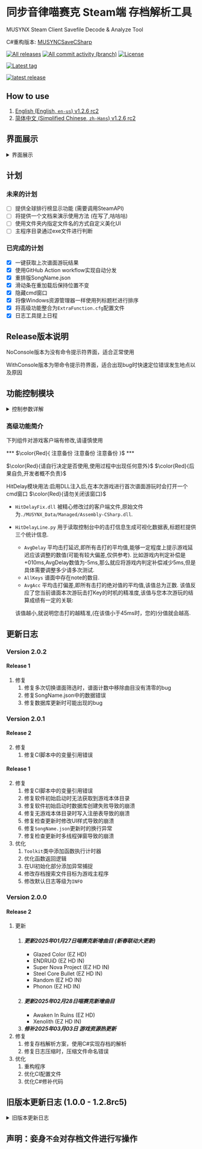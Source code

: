﻿# 同步音律喵赛克 Steam端 存档解析工具
MUSYNX Steam Client Savefile Decode & Analyze Tool

C#重构版本: [MUSYNCSaveCSharp](https://github.com/Ginsakura/MUSYNCSaveCSharp)

[down_svg]: https://img.shields.io/github/downloads/ginsakura/MUSYNCSave/total?label=All%20Downloads
[all_release]: https://github.com/Ginsakura/MUSYNCSave/releases
[commit_svg]: https://img.shields.io/github/commit-activity/t/ginsakura/MUSYNCSave?label=All%20Commits
[commit]: https://github.com/Ginsakura/MUSYNCSave/commits
[license_svg]: https://img.shields.io/github/license/ginsakura/MUSYNCSave?label=License
[![All releases][down_svg]][all_release]
[![All commit activity (branch)][commit_svg]][commit]
[![License][license_svg]](./LICENSE)

[latest_prerelease_svg]: https://img.shields.io/github/v/release/ginsakura/MUSYNCSave?display_name=release&label=Latest%20PreRelease&include_prereleases
[all_tags]: https://github.com/Ginsakura/MUSYNCSave/tags
[![Latest tag][latest_prerelease_svg]][all_tags]

[latest_release_svg]: https://img.shields.io/github/v/release/ginsakura/MUSYNCSave?display_name=release&label=Latest%20Release
[release]: https://github.com/Ginsakura/MUSYNCSave/releases/latest
[![latest release][latest_release_svg]][release]

## How to use

1. [English (English, `en-us`) v1.2.6 rc2](How_to_use.en.md)
2. [简体中文 (Simplified Chinese, `zh-Hans`) v1.2.6 rc2](How_to_use.zh.md)

## 界面展示

<details>
<summary>界面展示</summary>

![主页面](./ReadmeResources/main.png "主页面")
![score-diff页面](./ReadmeResources/score-diff.png "score-diff页面")
![HitDelay页面](./ReadmeResources/HitDelay.png "HitDelay页面")
![HitAnalyze-Pie&Bar页面](./ReadmeResources/HitAnalyze-Pie&Bar.png "HitAnalyze-Pie&Bar页面")
![HitAnalyze-Line页面](./ReadmeResources/HitAnalyze-Line.png "HitAnalyze-Line页面")
![AllHitAnalyze-Pie页面](./ReadmeResources/AllHitAnalyze.png "AllHitAnalyze页面")
![AvgAcc-SYNC.Rate回归分析页面](./ReadmeResources/AvgAcc-SYNC.Rate.png "AvgAcc-SYNC.Rate回归分析")

</details>

## 计划
### 未来的计划
- [ ] 提供全球排行榜显示功能 (需要调用SteamAPI)
- [ ] 将提供一个文档来演示使用方法 (在写了,咕咕咕)
- [ ] 使用文件夹内指定文件名的方式自定义美化UI
- [ ] 主程序目录通过exe文件进行判断
### 已完成的计划
- [x] 一键获取上次谱面游玩结果
- [x] 使用GitHub Action workflow实现自动分发
- [x] 重排版SongName.json
- [x] 滑动条在重加载后保持位置不变
- [x] 隐藏cmd窗口
- [x] 将像Windows资源管理器一样使用列标题栏进行排序
- [x] 将高级功能整合为`ExtraFunction.cfg`配置文件
- [x] 日志工具提上日程

## Release版本说明
NoConsole版本为没有命令提示符界面，适合正常使用

WithConsole版本为带命令提示符界面，适合出现bug时快速定位错误发生地点以及原因

## 功能控制模块
<details>
<summary>控制参数详解</summary>
<style>
  table { margin: 0 auto; }
</style>

于`./musync_data/ExtraFunction.cfg`文件中启用/禁用对应功能

|            配置项           |     默认值     | 值类型  |                                配置说明                                |
|-----------------------------|----------------|---------|------------------------------------------------------------------------|
| `Version`                   | `自动获取`     | string  |  |
| `LoggerFilter`              | 'INFO'         | string  |  |
| `Acc_Sync`                  | false          | boolean | 是否启用Acc-Synx图表                                                    |
| `CheckUpdate`               | false          | boolean | 是否启用自动检查更新                                                    |
| `DLLInjection`              | false          | boolean | 是否启用DLL注入以开启`高级功能`                                         |
| `SystemDPI`                 | `自动获取`     | string  | 读取系统DPI, 提供DPI窗体修正(未实现)                                    |
| `DonutChartinHitDelay`      | false          | boolean | 是否在单次游玩统计中显示击打延迟环形图                                  |
| `DonutChartinAllHitAnalyze` | false          | boolean | 是否在全局统计中显示击打延迟环形图                                      |
| `NarrowDelayInterval`       | true           | boolean | 是否在单次游玩统计中使用更狭窄的击打区间来计算平均偏移值(Delay)<br>[true=±45ms,false=±90ms]|
| `ConsoleAlpha`              | 75             | int     | 游戏控制台窗口的不透明度<br>(取值范围[0,100],100为完全不透明,不建议取值在30以下)|
| `ConsoleFont`               | '霞鹜文楷等宽' | string  | 游戏控制台窗口的字体                                                    |
| `ConsoleFontSize`           | 36             | int     | 游戏控制台窗口的字号                                                    |
| `MainExecPath`              | `自动获取`     | string  | 游戏主程序所在的路径                                                    |
| `ChangeConsoleStyle`        | false          | boolean | 是否启用自定义喵赛克游戏本体控制台窗口样式                              |
| `FramelessWindow`           | false          | boolean | 是否启用无边框窗口样式(未完成)                                          |
| `TransparentColor`          | '#FFFFFF'      | string<br>boolean | (仅限新样式)设置透明色<br>设置为false即为关闭透明色           |
| `DefaultKeys`               | false          | boolean | `高级功能`中默认`键数`参数 (true为4K, false为6K)                        |
| `DefaultDiffcute`           | 0              | int     | `高级功能`中默认`难度`参数 (0为Easy, 1为Hard, 2为Inferno)               |

</details>

### 高级功能简介
下列组件对游戏客户端有修改,请谨慎使用

*** $\color{Red}{ 注意备份 注意备份 注意备份 }$ ***

$\color{Red}{请自行决定是否使用,使用过程中出现任何意外}$
$\color{Red}{后果自负,开发者概不负责}$

HitDelay模块用法:启用DLL注入后,在本次游戏进行首次谱面游玩时会打开一个cmd窗口 $\color{Red}{请勿关闭该窗口}$

- `HitDelayFix.dll` 被精心修改过的客户端文件,原始文件为`./MUSYNX_Data/Managed/Assembly-CSharp.dll`.
- `HitDelayLine.py` 用于读取控制台中的击打信息生成可视化数据表,标题栏提供三个统计信息.
    - `AvgDelay` 平均击打延迟,即所有击打的平均值,能够一定程度上提示游戏延迟应该调整的数值(可能有较大偏差,仅供参考).
    比如游戏内判定补偿是+010ms,AvgDelay数值为-5ms,那么就应将游戏内判定补偿减少5ms,但是具体需要调整多少请多次测试.
    - `AllKeys` 谱面中存在note的数目.
    - `AvgAcc` 平均击打偏差,即所有击打的绝对值的平均值,该值总为正数.
    该值反应了您当前谱面本次游玩击打Key的时机的精准度,该值与您本次游玩的结算成绩有一定的关联:

    该值越小,就说明您击打的越精准,(在该值小于45ms时，您的)分值就会越高.

## 更新日志
<!--
### Version 
#### PreRelease 
1. 更新
    1. xxx
2. 修复
    1. xxx
3. 优化
    1. xxx
-->
### Version 2.0.2
#### Release 1
1. 修复
    1. 修复多次切换谱面筛选时，谱面计数中移除曲目没有清零的bug
    2. 修复SongName.json中的数据错误
    3. 修复数据库更新时可能出现的bug

### Version 2.0.1
#### Release 2
2. 修复
    1. 修复CI脚本中的变量引用错误
#### Release 1
2. 修复
    1. 修复CI脚本中的变量引用错误
    2. 修复软件初始启动时无法获取到游戏本体目录
    3. 修复软件初始启动时数据库创建失败导致的崩溃
    4. 修复无游戏本体目录时写入注册表导致的崩溃
    5. 修复检查更新时修改UI样式导致的崩溃
    6. 修复`SongName.json`更新时的换行异常
    7. 修复检查更新时多线程弹窗导致的崩溃
3. 优化
    1. `Toolkit`类中添加函数执行计时器
    2. 优化函数返回逻辑
    3. 在UI初始化部分添加异常捕捉
    4. 修改存档搜索文件目标为游戏主程序
    5. 修改默认日志等级为`INFO`

### Version 2.0.0
#### Release 2
1. 更新
    1. #### ***更新2025年01月27日喵赛克新增曲目 (新春联动大更新)***
        - Glazed Color (EZ HD)
        - ENDRUiD (EZ HD IN)
        - Super Nova Project (EZ HD IN)
        - Steel Core Bullet (EZ HD IN)
        - Random (EZ HD IN)
        - Phonon (EZ HD IN)
    2. #### ***更新2025年02月28日喵赛克新增曲目***
        - Awaken In Ruins (EZ HD)
        - Xenolith (EZ HD IN)
    3. ***修补2025年03月03日 游戏资源热更新***
2. 修复
    1. 修复存档解析方案，使用C#实现存档的解析
    2. 修复日志压缩时，压缩文件命名错误
3. 优化
    1. 重构程序
    2. 优化CI配置文件
    3. 优化C#修补代码

## 旧版本更新日志 (1.0.0 - 1.2.8rc5)
<details>
  <summary>旧版本更新日志</summary>

### Version 1.2.8
#### Release 5
1. 修复
    1. 修复特定情况下因无法获取最后游玩谱面名称导致存档加载失败的bug
    2. 修复仓库主页链接错误的bug
#### Release 4
1. 更新
    1. 25年1月3日 本体Assembly-CSharp.dll更新
#### Release 3
1. 更新
    1. #### ***更新2024年12月24日喵赛克新增曲目 (圣诞节更新)***
        - Kirakira Noel Story!! (EZ HD IN)
2. 修复
    1. 修复能够获取版本号时出现Json解析错误的bug
    2. 尝试修复如果4K/6K模式没有一次游玩记录时`Difficulty_ScoreAnalyze`无法加载的bug
    3. 修复最小值赋值错误的bug
3. 优化
    1. 微调难度分布曲线中文本的位置
    2. 修改文件在程序中的存储与释放算法
#### Release 2
2. 修复
    1. ***修复新用户释放资源时，图标文件名称错误的bug***
#### Release 1
1. 更新
    1. #### ***更新09月30日喵赛克新增曲目 (国庆节更新)***
        - Sky Fragment (EZ HD IN)
        - Bright red hertz (EZ HD IN)
        - Zheichour (EZ HD)
        - 双生のネビュラ (EZ HD IN)
    2. 重新修补`Assembly-CSharp.dll`文件
3. 优化
    1. 优化进程查找
    2. 优化文件数据的内部存储方式
    3. 优化文件数据的内部存储编码方式
### Version 1.2.7
#### Release 3
1. 修复
    1. 修复`Launcher.cpp`中没有更改程序入口的bug
    2. 修复没有取消新UI导入的bug
2. 优化
    1. 将网络连接失败提示改为跳转框,点击`是`即可自动打开浏览器访问GitHub页面
#### Release 2
1. 更新
    1. 将启动函数单独拆分到`Launcher.py`
2. 修复
    1. 修复关闭窗口时子线程未被停止的bug
    2. （尝试）修复读取存档时字符串无法被解码导致的崩溃
    3. 修复控制台输出表格头顺序错误的bug
3. 优化
    1. （尝试）优化存档读取兼容性
#### Release 1
1. 更新
    1. 通过threading.event事件在关闭窗口时结束子线程以避免在关闭时出现孤儿进程的情况
2. 修复
    1. 修复综合同步率小数位数未被限制的bug
    2. `Songname.json`中错误的记录

        |        曲名        |   错误原因   |
        |--------------------|--------------|
        | Spooky Mummy Party | 难度标记错误 |
    3. 修复`综合同步率`数值小数部分长度未被限制的bug
    4. 修复`HitDelay`中按钮命名重复的bug
    5. 修复`matplotlib, numpy`版本错误导致CI不通过的bug
3. 优化
    1. 简化变量存储与读取流程
### Version 1.2.6
#### Release 3
1. 更新
    1. 编写使用说明与wiki
    2. #### ***更新04月30日喵赛克新增曲目 (劳动节更新)***
        - City Night Comedy (EZ HD)
        - Submerge in Color (EZ HD)
        - Invisible Chaos (EZ HD)
    3. 更新`songname.json`的内容 (20240220 -> 20240330)
    4. 将`IsFav`字段改为`Status`字段,并扩充状态列表

        |  Status  | 中文释义 |       English        |
        |----------|----------|----------------------|
        | '    '   | 无状态   | No Status            |
        | 'Favo'   | 收藏曲目 | Favorite             |
        | 'NoCR'   | 下架曲目 | No CopyRight         |
        | 'NoName' | 未命名   | Not in Songname.json |
    5. 修补新的Assembly-CSharp.dll
2. 修复
    1. 修复未启用谱面数据同步的bug
        - 因为仓库使用GitHub，所以在国内环境中可能出现无法连接的问题
3. 优化
    1. 将`刷新`与`解码`合并为`解码并刷新`按钮
    2. 优化字体判定流程
    3. 优化C#代码中的判断流程
#### Release 2
1. 更新
    1. 修补新的Assembly-CSharp.dll
    2. 使用新的md结构用于展示版本更新内容
2. 修复
    1. 修复Delay中默认数值无法载入的bug
#### Release 1
1. 更新
    1. #### ***更新02月08日喵赛克新增曲目 (新春超大份更新)***
        - Maholova (EZ HD IN)
        - Inverted World (EZ HD IN)
        - Shooting☆Stars (EZ HD IN)
        - Provison (EZ HD)
        - Lockdown(MUSYNX edit.) (EZ HD)
        - Shizuku (ft. NEONA & KOTONOHOUSE) (EZ HD)
        - Bison Charge(MUSYNX Update) (EZ HD IN)
        - opia -awakened- (MUSYNC edit.) (EZ HD IN)
        - quia desolatio (EZ HD IN)
        - Xigns (EZ HD IN)
2. 修复
    1. 修复ci中requirement安装失败的bug
3. 优化
    1. 优化C#代码中的判断流程
    2. 优化`songname.json`的格式 (20231229 -> 20240118)
    3. 优化ci执行流程
### Version 1.2.5
#### Release 6
1. 更新
    1. #### ***更新12月29日喵赛克新增曲目 (元旦节更新)***
        - Flammable (EZ HD IN)
2. 修复
    1. 修复`AllHitDelay`中环形图Legend显示错误的bug
3. 优化
    1. 优化部分UI布局
    2. 优化绘图部分程序逻辑
    3. 优化绘图样式与展示
    4. 优化主页谱面排序规则：`顺序优先 -> 逆序优先`
    5. 主页面双击谱面能够在控制台输出谱面信息
#### Release 5
1. 更新
    1. #### ***更新12月22日喵赛克新增曲目 (圣诞节更新)***
        - fallin' fallin' (EZ HD)
        - Cross†Destination (EZ HD)
        - Don't Never Around (EZ HD IN)
        - Eschatology (EZ HD IN)
        - Revival of Kalpa (EZ HD IN)
3. 优化
    1. 优化`HitDelay`中柱状图x轴间隔
#### Release 4
1. 更新
    1. 提供DPI锁定，使得界面不会随着系统DPI设置而导致UI显示错误
    2. #### ***更新11月01日喵赛克新增曲目 (万圣节更新)***
        - spooky mummy party (EZ HD)
2. 修复
    1. 修复`Readme`中的链接错误
    2. 修复配置项中的SystemDPI无法正确更新的bug
#### Release 3
2. 修复
    1. 修复图片资源缺失的bug
3. 优化
    1. 优化字节读取
#### Release 2
1. 更新
    1. `HitDelay`模块中`tap的Rate环形图`中新增柱状图子图
2. 修复
    1. 修复`HitDelay`模块中更改、删除记录时删除所有同名记录的bug
3. 优化
    1. 优化`HitDelay`中的折线图使其自适应显示记录中的最大值
#### Release 1
1. 更新
    1. #### ***更新9月28日喵赛克新增曲目 (国庆节更新)***
        - 中华少女·终 (EZ HD)
        - 夜月花 (EZ HD)
        - KiNG FORM -XIII- (2023 Update) (EZ HD IN)
        - Binary Star (EZ HD)
        - wish upon the polar star (EZ HD)

### Version 1.2.4
#### Release 7
1. 修复 修复主窗口频繁卡顿的bug
2. 修复 修复`songname.json`中的错误
1. 优化 将`HitDelayHistory.db`修改为`HitDelayHistory_v2.db`以易于判断存档版本
2. 优化 格式化导入库，格式化内链接
#### Release 6
1. 新增 新增关键函数执行CPU时长的控制台输出
1. 修复 修复无法释放资源的bug
2. 修复 修复`成绩分布散点图`中最低成绩大于某值后仍然显示该行的bug
3. 修复 修复游戏运行检测高频次执行的bug
1. 优化 优化版本更新判定
2. 优化 提供`Push但不构建`的Push参数
3. 优化 优化`成绩分布散点图`显示
#### Release 5
1. 修复 将所有文档中的`Extra`替换为`Exact`
1. 优化 `难度与成绩的散点分布图`中增加`难度-平均成绩`<ruby>线<rp>(</rp><rt>Plot</rt><rp>)</rp></ruby>
2. 优化 主界面对**`刷新`按钮**绑定**`F5`按键**
3. 优化 将修改客户端用的C#代码放于`CSharp Code`文件夹中
#### Release 4
1. 修复 修复移除曲目未被排除的bug
2. 修复 修复本体曲目不正确的bug
<del>顺便修复萌娘百科中某个曲目在本体与DLC中重复出现的bug</del>
3. 修复 修复`songname.json`中部分曲名大小写和曲名错误的问题
1. 优化 将License从GPLv3切换为MIT
#### Release 3
1. 更新 主界面提供`难度与成绩的散点分布图`
1. 修复 修复读取游玩历史记录时读取到错误时间的记录的bug
2. 修复 修复未输出`LICENSE`的bug
1. 优化 优化`难度与成绩的散点分布图`中图示与指示线的颜色、分布
2. 优化 主窗口UI调整：
    - 上调`刷新`按钮位置与`存档分析`按钮并排
    - 缩小`存档分析`按钮大小
    - 将`游戏运行检测`<ruby>标签<rp>(</rp><rt>Label</rt><rp>)</rp></ruby>移动到原`刷新`按钮的位置
    - 取消`关闭`按钮
    - 在原`游戏运行检测`<ruby>标签<rp>(</rp><rt>Label</rt><rp>)</rp></ruby>处放置`成绩分布`按钮
    - 将原`结果分析`按钮的文本改为`游玩结算`
3. 优化 将散点图函数重命名
#### Release 2
1. 修复 修复游玩结算时对CyanExact数量计算错误的bug
2. 修复 修复筛选Rank C时未游玩谱面未被排除的bug
3. 修复 修复未提交C++编译脚本的bug
#### Release 1
1. 更新 提供一个快速启动Python源码的C++文件，并且提供作为编译示例的batch文件
2. 更新 点击游戏状态Label可以通过Steam快速启动游戏
1. 修复 将Python环境提升到3.11.5，修复了Python3.8.6中TreeView无法设置背景色、前景色的bug
1. 优化 将检测游戏是否启动的功能`多线程化`

### Version 1.2.3
1. 更新 对曲目新增DLC标记，用以标记曲目是否是DLC曲目
2. 更新 新增本体/DLC曲目筛选
3. #### 更新 更新本次喵赛克更新的新曲目
    - 日本式硬核 -Oukaranman-(EZ HD)
    - Euphoria(MUSYNX EDIT.)(EZ HD)
4. 更新 新增检测游戏是否启动
5. 更新 提供自动更新游玩记录数据库的功能，在程序启动时自动执行
$\color{Red}{更新后的数据库不向下兼容}$
1. 修复 修复更新提示报错的bug
2. 修复 修复 `SongName.json` 资源未被封装进程序的bug
3. 修复 修复 `AllHitAnalyze` 图表中对CyanExact统计错误的bug
1. 优化 优化曲目收藏修复函数的执行方式
2. 优化 将 `EnableNarrowDelayInterval` 配置项默认值修改为 `true`
3. 优化 点击更新提示时将会直接跳转到最新版的单独tag release页面
4. 优化 将游玩记录数据库中，名称列中的记录时间拆分为单独的列，并单独显示

### Version 1.2.2
1. 更新 通过使用UIAutoMation库实现一键自动从控制台获取游玩结果 
    <del>以后都不需要再Ctrl A+C+V了</del>
    $\color{Red}{控制台只显示最近一次的游玩记录，请在下次谱面游玩开始前生成结果}$
    $\color{Red}{控制台关闭后不会保存游玩记录，请在关闭游戏前生成结果}$
    $\color{Red}{结果生成需要使用剪切板，点击按钮后，在结果生成前请不要进行任何复制操作}$
2. 更新 `HitDelay` 窗口中新增详细游玩记录展示
3. 更新 `HitDelay` 窗口中新增支持修改谱面游玩标识
4. 更新 `HitDelay` 窗口中新增支持删除谱面游玩记录
5. 更新 `HitDelay` 窗口中删除谱面前产生提示框
6. 更新 提供无边框窗口样式
7. 更新 新增配置项: `EnableFramelessWindow`,`TransparentColor`
8. 更新 新的Acc-Sync分析数据格式化模块，使用Stata进行数据分析
1. 修复 修复编译环境缺少 `uiautomation` 库的bug
2. 修复 修复`./skin/`找不到的bug <del>历史遗留问题呜呜呜呜呜</del>
3. 修复 修复首次启动时没有自动打开字体安装程序的bug
4. 修复 修复当没有 `SaveFilePath.sfp` 文件，但是 `EnableAnalyzeWhenStarting` 配置项为 `true` 时引发报错的bug
5. 修复 修复 `HitDelay` 中获取的游玩成绩最后一次击打被过滤的bug
6. 修复 修复 `HitDelay` 中向数据库发送指令时包含`'`字符时崩溃的bug
7. 修复 修复 `HitDelay` 中向数据库发送删除指令时崩溃的bug
1. 优化 重新调整 `HitDelay` 窗口的布局
2. 优化 谱面标识输入框新增提示，输入框获取焦点时自动删除提示词，键入标识后不会自动删除
3. 优化 降低首页DLL注入按钮的饱和度，使其醒目但不那么刺眼
4. 优化 优化首页元素布局方式 <del>Frame，好用)</del>
5. 优化 优化 `Readme.md` 中有关配置文件的布局 <del>表格,好看)</del>
6. 优化 不再从GitHu获取`SongName.json`文件
7. 优化 当程序报错时，不会直接退出控制台，而是保留控制台显示报错信息
8. 优化 `HitDelay` 窗口中当Entry控件中的值为空时，弹出提示框
9. 优化 表格刷新时滚动条的状态改变更平滑
10. 优化 优化readme中的表格
11. 优化 自动将`GBK`编码的配置文件更新为`UTF-8`编码
13. 优化 优化曲名排序规则：不再区分大小写
14. 优化 `HitDelay` 窗口中，微调Treeview布局
15. 优化 `HitDelay` 窗口中，自动将滚动条置于底端，记录更新时自动滚动到新的最底端

### Version 1.2.1
1. 更新 针对喵赛克本体游玩时的Console进行优化，新增配置项
    - `ConsoleAlpha` : 控制台透明度,建议设置为65~75,取值范围[0,100],默认75
    - `ConsoleFont` : 控制台字体,默认`霞鹜文楷等宽`  <br><del>这个字体明明挺好看的(逃)</del>
    - `ConsoleFontSize` : 控制台字号,取值一般为20,24,28,36, 默认36
    - `MainExecPath` : 喵赛克主程序所在路径,会由程序自动填写,可手动修改
    - `ChangeConsoleStyle` : 是否启用控制台样式修改,布尔类型,默认为false
   本项更新涉及注册表操作,本人测试正常,使用时还请提前添加系统还原点,启动一次本程序确认不会造成损害后可删除还原点,<br>第一次启动没有事之后就不会有事(除非你喵赛克换路径了)
2. 更新 对DLL注入进行更新,本次更新后将支持谱面开始游玩时自动清空控制台 <br><del>放心大胆的Ctrl A吧!  ε=ε=ε=┏(゜ロ゜;)┛</del>
4. 修复 多次重复打开 `AllHitAnalyze` 图表时，在图表内重叠显示内容的bug，本版本之后会转变成刷新图表
3. 优化 因为自动清空控制台,所以分割gamestart的函数被移除.
4. 优化 GitHubAction中版本标识的传递方法

### Version 1.2.0
1. 更新 适配本体*端午节更新*
2. #### 更新 更新本次喵赛克更新的新曲目
    - BiBiC Heart(EZ HD)
    - Brain Crash(EZ HD IN)
    - Saintelmo(EZ HD IN)

### Version 1.1.9
1. 更新 于`HitDelay`模块处更新Acc-Sync分析功能
2. 更新 于`AllHitAnalyze`模块处更新tap的Rate环形图
3. 更新 于`HitDelay`模块处更新tap的Rate环形图，若CyanExact比例大于60%，则使用精细分级，若小于60%，则使用普通分级。
4. 更新 配置文件中增加更多的配置项：默认不开启上述两个环形图
5. 修复 修复`songname.json`中`惊涛落日 IN`谱面难度评级未更新的bug
    <del>这玩意儿算bug吗？</del>

6. 修复 修复些许文案错误
7. 修复 修复多次点击`HitDelay`模块中的`AllHit`按钮时AllHitAnalyze图表显示错误的bug
8. 修复 对`AllHitAnalyze`模块中的正态曲线拟合数据范围进行修改
9. 修复 修复`HitDelay`模块中打开详细折线图时无法打开环形图的bug
10. 修复 修复了大于rc9的版本被识别为小于rc9的bug
11. 修复 修复了RankC评级筛选包含成绩为0%的谱面的bug
12. 修复 修复了版本识别错误的bug(再次)
13. 修复 修复了`HitDelay`模块中CyanExact评级少于50%时引发报错的bug
11. 优化 修改图表字体为`霞鹜文楷等宽`
12. 优化 优化部分按钮提示词
13. 优化 对`AllHitAnalyze`模块中的环形图使用更加细化的Rate分级：将Cyan Exact分成`±5ms内、±6~10ms、±11~20ms、±21~45ms`四段
14. 优化 将额外功能修改为配置文件形式，放置于`./musync_data/ExtraFunction.cfg`
15. 优化 微调环形图
10. 优化 对系统DPI非100%的情况进行兼容优化
11. 优化 对`AllHitAnalyze`模块中的环形图计算流程进行优化，同时将优化应用于`HitDelay`模块中的环形图
12. 优化 替换部分源码文件中的缩进符号
13. 优化 对`AllHitAnalyze`模块中的正态曲线新增仅cyanExact Rate拟合，须手动在配置文件中启用
20. 优化 对Update组件使用多线程，减少程序启动时的更新卡顿
21. 优化 优化布局
22. 优化 提供两段Delay分析

### Version 1.1.8
1. 更新 适配本体*劳动节更新*
2. #### 更新 更新本次喵赛克更新的新曲目
    - luxianuz(EZ HD)
    - Four leaf clover(EZ HD)
    - 惊涛落日(IN)
    - diamond smile(IN)
    - platina(IN)
    - Sakura fubuki(IN)
    - supersonic(IN)
    - trojan(IN)
    - when you are away(IN)
    - 人里に下ったアタイがいつの間にか社畜にな(IN)
1. 优化 在`AllHitAnalyze`的标题栏中,新增各个评级的统计数字.
1. 优化 在`AllHitAnalyze`中,新增仅对Exact评级进行拟合曲线(黑色实线),原对所有数据进行拟合的曲线变更为黑色虚线
2. 优化 在`AllHitAnalyze`中,标签栏新增正态分布的方差与标准差的数值显示
2. 优化 优化`Readme.md`排版.
3. 优化 更详细的控制台输出

### Version 1.1.7
1. 更新 更新本次喵赛克更新的新曲目
      - 黄老饼梦游惊奇(EZ HD)
      - 惊涛落日(愚人节IN)
2. 更新 对更新的DLL文件进行适配
3. 更新 对延迟图表的Label增加评级统计
3. 更新 新增一个统计所有击打的延迟的柱状图，在延迟分析页面的"All Hit"按钮
4. 更新 在`AllHitAnalyze`中新增 ***正态分布曲线*** 计算(不过可能不准确)
4. 修复 修复了"未游玩"筛选没有正确实现的bug
5. 修复 修复了"红Ex"筛选中混杂"黑Ex"的bug
6. 修复 修复了`HitAnalyze`中关于打击延迟在(-1,1)之间全被统计为0的bug,现在负数方向统一 **减去一毫秒**
7. 修复 修复了"Rank C"筛选没有正确生效的bug
8. 修复 修复了无法打开文件选择窗口的bug <del>(我tm用错模块了🌿)</del>
6. 优化 提供散装发布文件与单发布文件两种，按需使用，没啥区别
7. 优化 优化打包发布环境，降低可执行文件的包大小至38MiB
8. 优化 优化了HitDelay模块中`AvgDelay`参数的计算方式
9. 优化 优化文件自动搜索流程
10. 优化 优化正态分布计算流程

### Version 1.1.6
1. 更新 将DLL注入与详细延迟图表功能整合进主程序中，需要您具备一定的计算机操作能力才可启用
2. 更新 加大了表格内的字体大小，更护眼了
3. 更新 您的历史游玩记录可以在`./musync_data/HitDelayHistory.db`中查看
1. 修复 修复了对DLL注入时写入错误数据的bug
3. 修复些许bug(也许?)
4. 优化执行流程(也许?)
5. <del>这次打包大小咋突然翻了三倍???<br/>又nm什么原理🌿??？</del>

### Version 1.1.5
1. 更新 修改排除空白谱面的函数，使其更加自动化
      - 已找出空白谱面的规律: 加入收藏后会在收藏曲目的6KHD难度的编号+9位置产生一个空白谱面
2. 更新 `songname.json`
      - 更新曲目: Chivalric
1. 修复 修复了对"游玩计数"排序功能无法正确排序的bug
2. 优化 修改少量函数名,使其更加贴近实现的功能
3. 优化 整合本地功能函数库
3. 修复少量bug
4. 优化执行流程

### Version 1.1.4 rc2
- [x] 滑动条在重加载后保持位置不变
1. 更新 排除空白谱面
2. 更新 补全当前版本所有SongName
3. 更新 增加版权到期排除谱面功能
  版权到期的曲目有：
    - 404 Not Found
    - ArroganT
    - TWINKLE STAR
    - 为你而来
    - 寓言预见遇见你的那刻
    - 星之伊始
    - 樂園 - Atlantis
    - 观星者
1. 更新 新增一个筛选按钮用于筛选谱面难度
    - (Easy | Hard | Inferno | All)
    - 默认为All
2. 更新 新增一个筛选按钮用于筛选谱面按键数
    - (4K | 6K | 4K&6K)
    - 默认为4K&6K
2. 更新 新增一个Label将上述两个按钮包裹在内(伪装成一个Frame(bushi))
3. 优化执行流程
4. 修复些许bug
5. <del>这次打包咋小了一半？？？什么原理🌿？</del>

### Version 1.1.3
- [x] 隐藏cmd窗口
- [x] 将像Windows资源管理器一样使用列标题栏进行排序
2. 更新 通过点击标题栏来进行排序显示
    - 升序:`▲`
    - 降序:`▼`
4. 更新 文件选择功能增加扩展名限制
5. 更新 `SongName.json`的内容
6. 更新 从GitHub下载`SongName.json`文件
7. 修复 修复等待状态栏不能正常使用的bug
3. 优化 将程序生成的文件放置于`./musnyc_data/`中,让可执行文件所在目录不显得那么杂乱
1. 优化 移除排序按钮
6. 更新 部分优化占用与卡顿
3. 修复 修复些许bug

### Version 1.1.2
2. 修复 修复了第一次启动时json文件报错的bug
1. 优化 发布可执行文件去掉了命令提示符框

### Version 1.1.1
1. 修复 修复某些bug
2. 优化 更改SongName数据表的键名
    - 将小端键名替换为大端
3. 优化 更改"未游玩"筛选的判定条件
    - 现在"未游玩"的判定条件为: 游玩计数和本地同步率同时为0

### Version 1.1.0
1. 优化 更改判定一条存储内容是哪首歌哪个谱面的方式
    - 已通过(本人的)多版本存档验证
    - 缺少更多的存档进行更多的测试
2. 优化 修改Json文件的内容

### Version 1.0.7
1. 更新 排除空谱面
  1. 排除0935号谱面ID 原因 该编号未被分配
  2. 排除1022号谱面ID 原因 该编号未被分配
  2. 排除1194号谱面ID 原因 该编号未被分配
  2. 排除1283号谱面ID 原因 该编号未被分配
  2. 排除1342及更高的谱面ID 原因 该编号未被分配
2. 修复 歌曲收藏功能异常
  游戏中"收藏"功能仅标记4K Easy难度，目前实现自动对其他难度在分析文件中同时添加标记
3. 修复 打开错误的`SavAnalyze.json`文件导致异常闪退的问题
  现在将会自动删除错误文件并重新生成
  如果生成错误，有可能会再次闪退

### Version 1.0.6
1. 更新 通过"云端同步率"计算"综合同步率"
2. 优化 排序控件
  1. "本地同步率"改为"云端同步率"
3. 优化 筛选控件
  1. "Score>122%"改为"黑Ex"
  2. "Score>120%"改为"红Ex"

### Version 1.0.5
1. 更新 谱面排序功能
    - 灰色(#F0F0F0)表示未启用该排序方法
    - 绿色(#98E22B)表示已启用该排序的倒序方法
    - 红色(#FF7B7B)表示已启用该排序的正序方法
  1. 按 游玩次数 排序
  2. 按 难度等级 排序
  3. 按 本地同步率 排序
  1. 按 名称 排序
2. 更新 谱面筛选按钮增加背景颜色启用标识
    - 灰色(#F0F0F0)表示未启用该筛选方法
    - 绿色(#98E22B)表示已启用该筛选方法
3. 更新 谱面筛选功能与谱面排序功能可同时使用
4. 优化 筛选控件与排序控件的排版大幅度改动

### Version 1.0.4
1. 更新 双击谱面打开新窗口爬取全球数据(未找到排行榜链接)
2. 更新 "SongName.json"文件
3. 更新 谱面难度等级列
3. 优化 谱面难度列分拆为"键数"列和"难度"列

### Version 1.0.3
1. 更新 "SongName.json"文件
2. 更新 启动状态指示Label

### Version 1.0.2
1. 更新 新版本提示颜色闪烁，改变时间为500ms
3. 更新 自动从GitHub Repo获取"./SongName.json"文件
4. 更新 自动从"FileExport.py"释放"霞鹜文楷等宽"字体和图标文件
2. 优化 窗口宽高自动识别频率为200ms

### Version 1.0.1
1. 更新 开发者Label和更新获取通道
1. 更新 前往GitHub页面的Button
1. 更新 第二次及之后的分析会自动读取"./SavAnalyze.json"分析缓存
1. 更新 通过读取"./SongName.json"来填充"./SavAnalyze.json"中`SongName`字段

### Version 1.0.0
1. 更新 简易自动搜索存档文件
  首次运行时自动搜索每个磁盘的
  1. `./Program Files/steam/steamapps/common/MUSYNX/SavesDir/savedata.sav`
  2. `./SteamLibrary/steamapps/common/MUSYNX/SavesDir/savedata.sav`
  3. `./steam/steamapps/common/MUSYNX/SavesDir/savedata.sav`
  三个目录
2. 更新 可以按固定方式筛选谱面
  1. `筛选出 已游玩`
  2. `筛选出 未游玩`
  3. `筛选出 已收藏`
  4. `筛选出 成绩大于122%(即黑EX)`
  5. `筛选出 成绩大于120%(即红EX)`
  6. `按Rank评级: EX、S、A、B、C筛选`
3. 更新 允许使用"打开存档"按钮进行文件选择
4. 更新 显示当前已筛选出的谱面数量
5. 更新 使用红色"重新分析"按钮清除分析缓存并重新生成
6. 更新 窗口控件自动跟随窗口大小改变
7. 更新 在窗口标题栏显示最后一次游玩曲名

</details>

## 声明：妾身`不会`对存档文件进行`写`操作